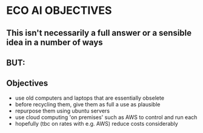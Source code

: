 # ECO AI OBJECTIVES

## This isn't necessarily a full answer or a sensible idea in a number of ways
## BUT:

## Objectives

+ use old computers and laptops that are essentially obselete
+ before recycling them, give them as full a use as plausible
+ repurpose them using ubuntu servers
+ use cloud computing 'on premises' such as AWS to control and run each
+ hopefully (tbc on rates with e.g. AWS) reduce costs considerably
